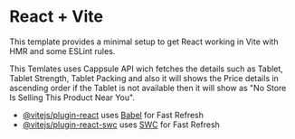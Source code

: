 # React + Vite

This template provides a minimal setup to get React working in Vite with HMR and some ESLint rules.

This Temlates uses Cappsule API wich fetches the details such as Tablet, Tablet Strength, Tablet Packing and also it will shows the Price details in ascending order if the Tablet is not available then it will show as "No Store Is Selling This Product Near You".

- [@vitejs/plugin-react](https://github.com/vitejs/vite-plugin-react/blob/main/packages/plugin-react/README.md) uses [Babel](https://babeljs.io/) for Fast Refresh
- [@vitejs/plugin-react-swc](https://github.com/vitejs/vite-plugin-react-swc) uses [SWC](https://swc.rs/) for Fast Refresh

